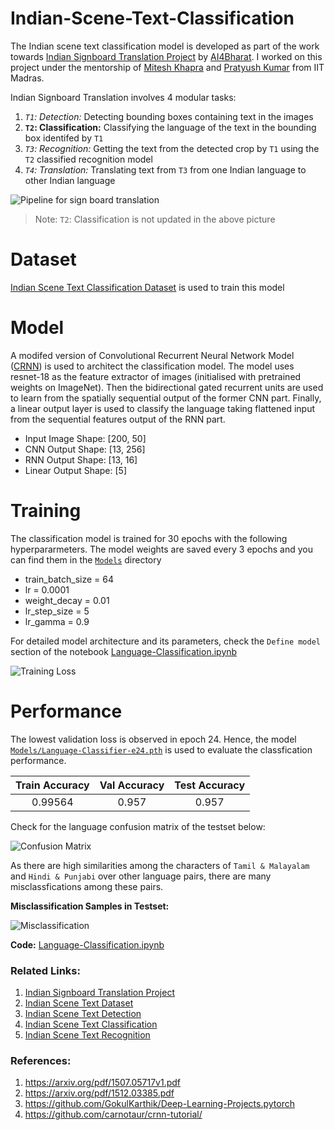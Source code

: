 # Indian-Scene-Text-Classification

The Indian scene text classification model is developed as part of the work towards [Indian Signboard Translation Project](https://ai4bharat.org/articles/sign-board) by [AI4Bharat](https://ai4bharat.org/). I worked on this project under the mentorship of [Mitesh Khapra](http://www.cse.iitm.ac.in/~miteshk/) and [Pratyush Kumar](http://www.cse.iitm.ac.in/~pratyush/) from IIT Madras.

Indian Signboard Translation  involves 4 modular tasks:
1. *`T1`: Detection:* Detecting bounding boxes containing text in the images
2. **`T2`: Classification:** Classifying the language of the text in the bounding box identifed by `T1`
3. *`T3`: Recognition:* Getting the text from the detected crop by `T1` using the `T2` classified recognition model
4. *`T4`: Translation:* Translating text from `T3` from one Indian language to other Indian language

![Pipeline for sign board translation](../master/Images/Pipeline.jpg)
> Note: `T2`: Classification is not updated in the above picture


# Dataset

[Indian Scene Text Classification Dataset](https://github.com/GokulKarthik/Indian-Scene-Text-Dataset/blob/master/README.md#d2-classification-dataset) is used to train this model


# Model
A modifed version of Convolutional Recurrent Neural Network Model ([CRNN](https://arxiv.org/pdf/1507.05717v1.pdf)) is used to architect the classification model.
The model uses resnet-18 as the feature extractor of images (initialised with pretrained weights on ImageNet). Then the bidirectional gated recurrent units are used to learn from the spatially sequential output of the former CNN part. Finally, a linear output layer is used to classify the language taking flattened input from the sequential features output of the RNN part.

* Input Image Shape: [200, 50]
* CNN Output Shape: [13, 256]
* RNN Output Shape: [13, 16]
* Linear Output Shape: [5]

# Training
The classification model is trained for 30 epochs with the following hyperpararmeters. The model weights are saved every 3 epochs and you can find them in the [`Models`](../master/Models/) directory

* train_batch_size = 64
* lr = 0.0001
* weight_decay = 0.01
* lr_step_size = 5
* lr_gamma = 0.9

For detailed model architecture and its parameters, check the `Define model` section of the notebook [Language-Classification.ipynb](../master/Language-Classification.ipynb)

![Training Loss](../master/Images/Training.png) 


# Performance
The lowest validation loss is observed in epoch 24. Hence, the model [`Models/Language-Classifier-e24.pth`](../master/Models/Language-Classifier-e24.pth) is used to evaluate the classfication performance. 

|Train Accuracy |Val Accuracy |Test Accuracy |
|:-------------:|:-----------:|:------------:|
|0.99564        |0.957        |0.957         |

Check for the language confusion matrix of the testset below:

![Confusion Matrix](../master/Images/Confusion-Matrix.png) 

As there are high similarities among the characters of `Tamil & Malayalam` and `Hindi & Punjabi` over other language pairs, there are many misclassfications among these pairs.

**Misclassification Samples in Testset:**

![Misclassification](../master/Images/Misclassification-3.png) 


**Code:** [Language-Classification.ipynb](../master/Language-Classification.ipynb)

### Related Links:
1. [Indian Signboard Translation Project](https://ai4bharat.org/articles/sign-board)
2. [Indian Scene Text Dataset](https://github.com/GokulKarthik/Indian-Scene-Text-Dataset)
3. [Indian Scene Text Detection](https://github.com/GokulKarthik/Indian-Scene-Text-Detection)
4. [Indian Scene Text Classification](https://github.com/GokulKarthik/Indian-Scene-Text-Classification)
5. [Indian Scene Text Recognition](https://github.com/GokulKarthik/Indian-Scene-Text-Recognition)

### References:
1. https://arxiv.org/pdf/1507.05717v1.pdf
2. https://arxiv.org/pdf/1512.03385.pdf
3. https://github.com/GokulKarthik/Deep-Learning-Projects.pytorch
4. https://github.com/carnotaur/crnn-tutorial/
